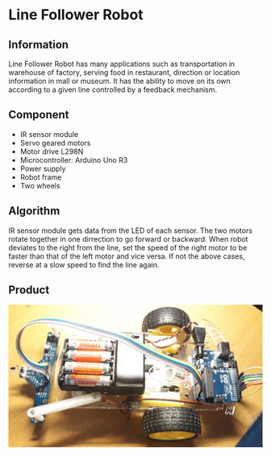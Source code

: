 # Line Follower Robot


## Information 
Line Follower Robot has many applications such as transportation in warehouse of factory, serving food in restaurant, direction or location information in mall or museum.
It has the ability to move on its own according to a given line controlled by a feedback mechanism.


## Component
- IR sensor module
- Servo geared motors
- Motor drive L298N 
- Microcontroller: Arduino Uno R3
- Power supply
- Robot frame
- Two wheels


## Algorithm
IR sensor module gets data from the LED of each sensor. The two motors rotate together in one dirrection to go forward or backward. When robot deviates to the right from the line, set the speed of the right motor to be faster than that of the left motor and vice versa. If not the above cases, reverse at a slow speed to find the line again.


## Product 
![Robot](product.jpg)







